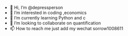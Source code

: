 - 👋 Hi, I’m @depressperson
- 👀 I’m interested in coding ,economics
- 🌱 I’m currently learning Python and c
- 💞️ I’m looking to collaborate on quantification
- 📫 How to reach me just add my wechat sorrow1008611

<!---
depressperson/depressperson is a ✨ special ✨ repository because its `README.md` (this file) appears on your GitHub profile.
You can click the Preview link to take a look at your changes.
--->
